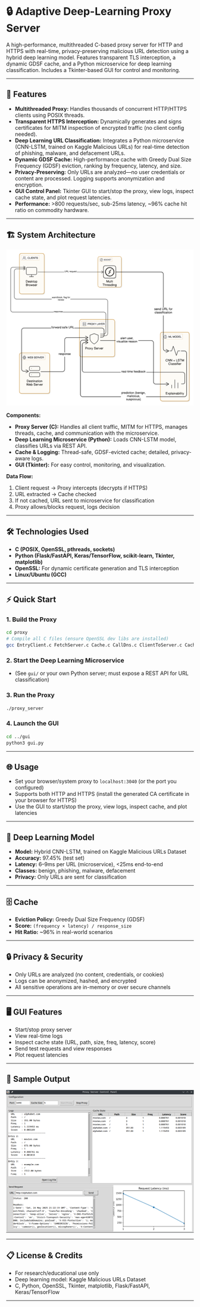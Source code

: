 # 🔒 Adaptive Deep-Learning Proxy Server

A high-performance, multithreaded C-based proxy server for HTTP and HTTPS with real-time, privacy-preserving malicious URL detection using a hybrid deep learning model. Features transparent TLS interception, a dynamic GDSF cache, and a Python microservice for deep learning classification. Includes a Tkinter-based GUI for control and monitoring.

---

## 🚀 Features
- **Multithreaded Proxy:** Handles thousands of concurrent HTTP/HTTPS clients using POSIX threads.
- **Transparent HTTPS Interception:** Dynamically generates and signs certificates for MITM inspection of encrypted traffic (no client config needed).
- **Deep Learning URL Classification:** Integrates a Python microservice (CNN-LSTM, trained on Kaggle Malicious URLs) for real-time detection of phishing, malware, and defacement URLs.
- **Dynamic GDSF Cache:** High-performance cache with Greedy Dual Size Frequency (GDSF) eviction, ranking by frequency, latency, and size.
- **Privacy-Preserving:** Only URLs are analyzed—no user credentials or content are processed. Logging supports anonymization and encryption.
- **GUI Control Panel:** Tkinter GUI to start/stop the proxy, view logs, inspect cache state, and plot request latencies.
- **Performance:** >800 requests/sec, sub-25ms latency, ~96% cache hit ratio on commodity hardware.

---

## 🏗️ System Architecture
![Arch](model.png)

**Components:**
- **Proxy Server (C):** Handles all client traffic, MITM for HTTPS, manages threads, cache, and communication with the microservice.
- **Deep Learning Microservice (Python):** Loads CNN-LSTM model, classifies URLs via REST API.
- **Cache & Logging:** Thread-safe, GDSF-evicted cache; detailed, privacy-aware logs.
- **GUI (Tkinter):** For easy control, monitoring, and visualization.

**Data Flow:**
1. Client request → Proxy intercepts (decrypts if HTTPS)
2. URL extracted → Cache checked
3. If not cached, URL sent to microservice for classification
4. Proxy allows/blocks request, logs decision

---

## 🛠️ Technologies Used
- **C (POSIX, OpenSSL, pthreads, sockets)**
- **Python (Flask/FastAPI, Keras/TensorFlow, scikit-learn, Tkinter, matplotlib)**
- **OpenSSL:** For dynamic certificate generation and TLS interception
- **Linux/Ubuntu (GCC)**

---

## ⚡ Quick Start

### 1. Build the Proxy
```bash
cd proxy
# Compile all C files (ensure OpenSSL dev libs are installed)
gcc EntryClient.c FetchServer.c Cache.c CallDns.c ClientToServer.c CacheData.c MitmCert.c -o proxy_server -lpthread -lssl -lcrypto
```

### 2. Start the Deep Learning Microservice
- (See `gui/` or your own Python server; must expose a REST API for URL classification)

### 3. Run the Proxy
```bash
./proxy_server
```

### 4. Launch the GUI
```bash
cd ../gui
python3 gui.py
```

---

## 🌐 Usage
- Set your browser/system proxy to `localhost:3040` (or the port you configured)
- Supports both HTTP and HTTPS (install the generated CA certificate in your browser for HTTPS)
- Use the GUI to start/stop the proxy, view logs, inspect cache, and plot latencies

---

## 🧠 Deep Learning Model
- **Model:** Hybrid CNN-LSTM, trained on Kaggle Malicious URLs Dataset
- **Accuracy:** 97.45% (test set)
- **Latency:** 6–9ms per URL (microservice), <25ms end-to-end
- **Classes:** benign, phishing, malware, defacement
- **Privacy:** Only URLs are sent for classification

---

## 🗄️ Cache
- **Eviction Policy:** Greedy Dual Size Frequency (GDSF)
- **Score:** `(frequency × latency) / response_size`
- **Hit Ratio:** ~96% in real-world scenarios

---

## 🔒 Privacy & Security
- Only URLs are analyzed (no content, credentials, or cookies)
- Logs can be anonymized, hashed, and encrypted
- All sensitive operations are in-memory or over secure channels

---

## 🖥️ GUI Features
- Start/stop proxy server
- View real-time logs
- Inspect cache state (URL, path, size, freq, latency, score)
- Send test requests and view responses
- Plot request latencies

---

## 🧪 Sample Output
![Output](Output.png)

---

## 📋 License & Credits
- For research/educational use only
- Deep learning model: Kaggle Malicious URLs Dataset
- C, Python, OpenSSL, Tkinter, matplotlib, Flask/FastAPI, Keras/TensorFlow

---



